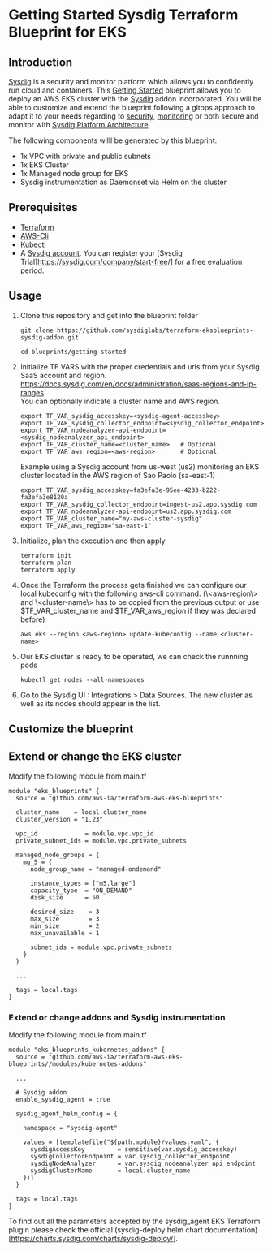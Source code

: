 # Getting Started Sysdig Terraform Blueprint for EKS

## Introduction

[Sysdig](https://sysdig.com) is a security and monitor platform which allows you to confidently run cloud and containers. 
This [Getting Started](/blueprints) blueprint allows you to deploy an AWS EKS cluster with the [Sysdig](https://sysdig.com) addon incorporated. You will be able to customize and extend the blueprint following a gitops approach to adapt it to your needs regarding to [security](https://sysdig.com/products/secure/), [monitoring](https://sysdig.com/products/monitor/) or both secure and monitor with [Sysdig Platform Architecture](https://sysdig.com/platform-architecture/).

The following components willl be generated by this blueprint:

* 1x VPC with private and public subnets
* 1x EKS Cluster
* 1x Managed node group for EKS
* Sysdig instrumentation as Daemonset via Helm on the cluster


## Prerequisites

* [Terraform](https://learn.hashicorp.com/tutorials/terraform/install-cli)
* [AWS-Cli](https://docs.aws.amazon.com/cli/latest/userguide/getting-started-install.html)
* [Kubectl](https://kubernetes.io/docs/tasks/tools/#kubectl)
* A [Sysdig account](https://sysdig.com/company/start-free/). You can register your [Sysdig Trial]https://sysdig.com/company/start-free/] for a free evaluation period.

## Usage

1. Clone this repository and get into the blueprint folder

    ````
    git clone https://github.com/sysdiglabs/terraform-eksblueprints-sysdig-addon.git

    cd blueprints/getting-started
    ````

2. Initialize TF VARS with the proper credentials and urls from your Sysdig SaaS account and region.
https://docs.sysdig.com/en/docs/administration/saas-regions-and-ip-ranges   
You can optionally indicate a cluster name and AWS region.

    ```
    export TF_VAR_sysdig_accesskey=<sysdig-agent-accesskey>
    export TF_VAR_sysdig_collector_endpoint=<sysdig_collector_endpoint>
    export TF_VAR_nodeanalyzer-api-endpoint=<sysdig_nodeanalyzer_api_endpoint>
    export TF_VAR_cluster_name=<cluster_name>   # Optional
    export TF_VAR_aws_region=<aws-region>       # Optional
    ```

    Example using a Sysdig account from us-west (us2) monitoring an EKS cluster located in the AWS region of Sao Paolo (sa-east-1)
    ```
    export TF_VAR_sysdig_accesskey=fa3efa3e-95ee-4233-b222-fa3efa3e8120a
    export TF_VAR_sysdig_collector_endpoint=ingest-us2.app.sysdig.com
    export TF_VAR_nodeanalyzer-api-endpoint=us2.app.sysdig.com
    export TF_VAR_cluster_name="my-aws-cluster-sysdig"
    export TF_VAR_aws_region="sa-east-1"
    ```
3. Initialize, plan the execution and then apply

    ```
    terraform init
    terraform plan
    terraform apply
    ```
4. Once the Terraform the process gets finished we can configure our local kubeconfig with the following aws-cli command. (\\<aws-region\\> and \\<cluster-name\\> has to be copied from the previous output or use $TF_VAR_cluster_name and $TF_VAR_aws_region if they was declared before)
    ```
    aws eks --region <aws-region> update-kubeconfig --name <cluster-name>
    ```
5. Our EKS cluster is ready to be operated, we can check the runnning pods
    ```
    kubectl get nodes --all-namespaces
    ```
6. Go to the Sysdig UI : Integrations > Data Sources. The new cluster as well as its nodes should appear in the list.

## Customize the blueprint

## Extend or change the EKS cluster
Modify the following module from main.tf

```
module "eks_blueprints" {
  source = "github.com/aws-ia/terraform-aws-eks-blueprints"

  cluster_name    = local.cluster_name
  cluster_version = "1.23"

  vpc_id             = module.vpc.vpc_id
  private_subnet_ids = module.vpc.private_subnets

  managed_node_groups = {
    mg_5 = {
      node_group_name = "managed-ondemand"

      instance_types = ["m5.large"]
      capacity_type  = "ON_DEMAND"
      disk_size      = 50

      desired_size    = 3
      max_size        = 3
      min_size        = 2
      max_unavailable = 1

      subnet_ids = module.vpc.private_subnets
    }
  }

  ...
  
  tags = local.tags
}
```


### Extend or change addons and Sysdig instrumentation

Modify the following module from main.tf

```
module "eks_blueprints_kubernetes_addons" {
  source = "github.com/aws-ia/terraform-aws-eks-blueprints//modules/kubernetes-addons"

  ...

  # Sysdig addon
  enable_sysdig_agent = true

  sysdig_agent_helm_config = {

    namespace = "sysdig-agent"

    values = [templatefile("${path.module}/values.yaml", {
      sysdigAccessKey         = sensitive(var.sysdig_accesskey)
      sysdigCollectorEndpoint = var.sysdig_collector_endpoint
      sysdigNodeAnalyzer      = var.sysdig_nodeanalyzer_api_endpoint
      sysdigClusterName       = local.cluster_name
    })]
  }

  tags = local.tags
}
```
To find out all the parameters accepted by the sysdig_agent EKS Terraform plugin please check the official (sysdig-deploy helm chart documentation)[https://charts.sysdig.com/charts/sysdig-deploy/].


